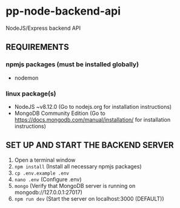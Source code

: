 # pp-node-backend-api

NodeJS/Express backend API

## REQUIREMENTS

### npmjs packages (must be installed globally)

* nodemon

### linux package(s)

* NodeJS ~v8.12.0 (Go to nodejs.org for installation instructions)
* MongoDB Community Edition (Go to https://docs.mongodb.com/manual/installation/ for installation instructions)

## SET UP AND START THE BACKEND SERVER

1. Open a terminal window
2. `npm install` (Install all necessary npmjs packages)
3. `cp .env.example .env`
4. `nano .env` (Configure .env)
5. `mongo` (Verify that MongoDB server is running on mongodb://127.0.0.1:27017)
6. `npm run dev` (Start the server on localhost:3000 (DEFAULT))
